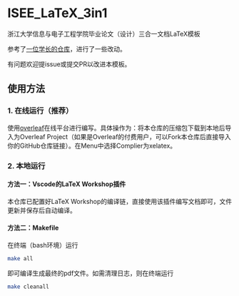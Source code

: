 # ISEE_LaTeX_3in1
浙江大学信息与电子工程学院毕业论文（设计）三合一文档LaTeX模板

参考了[一位学长的仓库](https://github.com/Wangqsooooo/Latex_template)，进行了一些改动。

有问题欢迎提issue或提交PR以改进本模板。

## 使用方法

### 1. 在线运行（推荐）

使用[overleaf](https://overleaf.com)在线平台进行编写。具体操作为：将本仓库的压缩包下载到本地后导入为Overleaf Project（如果是Overleaf的付费用户，可以Fork本仓库后直接导入你的GitHub仓库链接）。在Menu中选择Complier为xelatex。

### 2. 本地运行

#### 方法一：Vscode的LaTeX Workshop插件
本仓库已配置好LaTeX Workshop的编译链，直接使用该插件编写文档即可，文件更新并保存后自动编译。

#### 方法二：Makefile

在终端（bash环境）运行
```bash
make all
```
即可编译生成最终的pdf文件。如需清理日志，则在终端运行
```bash
make cleanall
```

